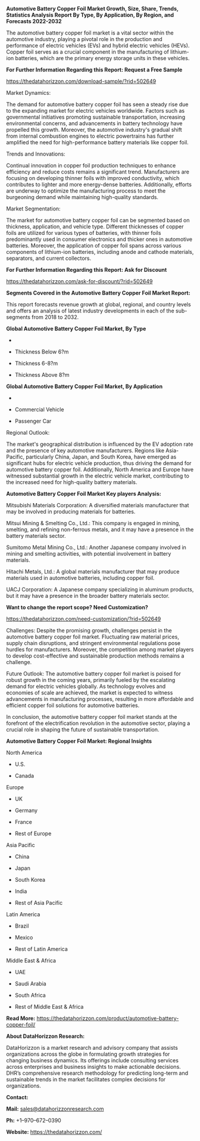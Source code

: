 **Automotive Battery Copper Foil Market Growth, Size, Share, Trends,
Statistics Analysis Report By Type, By Application, By Region, and
Forecasts 2022-2032**

The automotive battery copper foil market is a vital sector within the
automotive industry, playing a pivotal role in the production and
performance of electric vehicles (EVs) and hybrid electric vehicles
(HEVs). Copper foil serves as a crucial component in the manufacturing
of lithium-ion batteries, which are the primary energy storage units in
these vehicles.

**For Further Information Regarding this Report: Request a Free Sample**

<https://thedatahorizzon.com/download-sample/?rid=502649>

Market Dynamics:

The demand for automotive battery copper foil has seen a steady rise due
to the expanding market for electric vehicles worldwide. Factors such as
governmental initiatives promoting sustainable transportation,
increasing environmental concerns, and advancements in battery
technology have propelled this growth. Moreover, the automotive
industry's gradual shift from internal combustion engines to electric
powertrains has further amplified the need for high-performance battery
materials like copper foil.

Trends and Innovations:

Continual innovation in copper foil production techniques to enhance
efficiency and reduce costs remains a significant trend. Manufacturers
are focusing on developing thinner foils with improved conductivity,
which contributes to lighter and more energy-dense batteries.
Additionally, efforts are underway to optimize the manufacturing process
to meet the burgeoning demand while maintaining high-quality standards.

Market Segmentation:

The market for automotive battery copper foil can be segmented based on
thickness, application, and vehicle type. Different thicknesses of
copper foils are utilized for various types of batteries, with thinner
foils predominantly used in consumer electronics and thicker ones in
automotive batteries. Moreover, the application of copper foil spans
across various components of lithium-ion batteries, including anode and
cathode materials, separators, and current collectors.

**For Further Information Regarding this Report: Ask for Discount**

<https://thedatahorizzon.com/ask-for-discount/?rid=502649>

**Segments Covered in the Automotive Battery Copper Foil Market
Report:**

This report forecasts revenue growth at global, regional, and country
levels and offers an analysis of latest industry developments in each of
the sub-segments from 2018 to 2032.

**Global Automotive Battery Copper Foil Market, By Type**

-   

-   Thickness Below 6?m

-   Thickness 6-8?m

-   Thickness Above 8?m

**Global Automotive Battery Copper Foil Market, By Application**

-   

-   Commercial Vehicle

-   Passenger Car

Regional Outlook:

The market's geographical distribution is influenced by the EV adoption
rate and the presence of key automotive manufacturers. Regions like
Asia-Pacific, particularly China, Japan, and South Korea, have emerged
as significant hubs for electric vehicle production, thus driving the
demand for automotive battery copper foil. Additionally, North America
and Europe have witnessed substantial growth in the electric vehicle
market, contributing to the increased need for high-quality battery
materials.

**Automotive Battery Copper Foil Market Key players Analysis:**

Mitsubishi Materials Corporation: A diversified materials manufacturer
that may be involved in producing materials for batteries.

Mitsui Mining & Smelting Co., Ltd.: This company is engaged in mining,
smelting, and refining non-ferrous metals, and it may have a presence in
the battery materials sector.

Sumitomo Metal Mining Co., Ltd.: Another Japanese company involved in
mining and smelting activities, with potential involvement in battery
materials.

Hitachi Metals, Ltd.: A global materials manufacturer that may produce
materials used in automotive batteries, including copper foil.

UACJ Corporation: A Japanese company specializing in aluminum products,
but it may have a presence in the broader battery materials sector.

**Want to change the report scope? Need Customization?**

<https://thedatahorizzon.com/need-customization/?rid=502649>

Challenges: Despite the promising growth, challenges persist in the
automotive battery copper foil market. Fluctuating raw material prices,
supply chain disruptions, and stringent environmental regulations pose
hurdles for manufacturers. Moreover, the competition among market
players to develop cost-effective and sustainable production methods
remains a challenge.

Future Outlook: The automotive battery copper foil market is poised for
robust growth in the coming years, primarily fueled by the escalating
demand for electric vehicles globally. As technology evolves and
economies of scale are achieved, the market is expected to witness
advancements in manufacturing processes, resulting in more affordable
and efficient copper foil solutions for automotive batteries.

In conclusion, the automotive battery copper foil market stands at the
forefront of the electrification revolution in the automotive sector,
playing a crucial role in shaping the future of sustainable
transportation.

**Automotive Battery Copper Foil Market: Regional Insights**

North America

-   U.S.

-   Canada

Europe

-   UK

-   Germany

-   France

-   Rest of Europe

Asia Pacific

-   China

-   Japan

-   South Korea

-   India

-   Rest of Asia Pacific

Latin America

-   Brazil

-   Mexico

-   Rest of Latin America

Middle East & Africa

-   UAE

-   Saudi Arabia

-   South Africa

-   Rest of Middle East & Africa

**Read More:**
<https://thedatahorizzon.com/product/automotive-battery-copper-foil/>

**About DataHorizzon Research:**

DataHorizzon is a market research and advisory company that assists
organizations across the globe in formulating growth strategies for
changing business dynamics. Its offerings include consulting services
across enterprises and business insights to make actionable decisions.
DHR’s comprehensive research methodology for predicting long-term and
sustainable trends in the market facilitates complex decisions for
organizations.

**Contact:**

**Mail:** <sales@datahorizzonresearch.com>

**Ph:** +1–970–672–0390

**Website:** <https://thedatahorizzon.com/>
